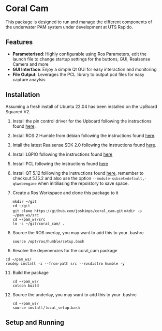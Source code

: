 # Coral Cam
This package is designed to run and manage the different components of the underwater PAM system under development at UTS Rapido. 

## Features

- **Parameterised**: Highly configurable using Ros Parameters, edit the launch file to change startup settings for the buttons, GUI, Realsense Camera and more
- **GUI Interface**: Enjoy a simple Qt GUI for easy interaction and monitoring
- **File Output**: Leverages the PCL library to output pcd files for easy capture anaylsis

## Installation
Assuming a fresh install of Ubuntu 22.04 has been installed on the UpBoard Squared V2.

1. Install the pin control driver for the Upboard following the instructions found [here](https://github.com/up-division/pinctrl-upboard).
   
3. Install ROS 2 Humble from debian following the instructions found [here](https://docs.ros.org/en/humble/Installation/Ubuntu-Install-Debians.html#id2).

4. Intall the latest Realsense SDK 2.0 following the instructions found [here](https://github.com/IntelRealSense/librealsense/blob/master/doc/distribution_linux.md).

5. Install LGPIO following the instructions found [here](https://abyz.me.uk/lg/download.html)
   
6. Install PCL following the instructions found [here](https://pointclouds.org/downloads/#linux)

7. Install QT 5.12 folllowing the instructions found [here](https://wiki.qt.io/Building_Qt_5_from_Git#Getting_the_source_code), remember to checkout 5.15.2 and also use the option `--module-subset=default,-qtwebengine` when initiliasing the repoistory to save space.

8. Create a Ros Workspace and clone this package to it

   `mkdir ~/git` \
   `cd ~/git` \
   `git clone https://github.com/joshimps/coral_cam.git`
   `mkdir -p ~/pam_ws/src` \
   `cd ~/pam_ws/src` \
   `ln -s ~/git/coral_cam/ .` 

9. Source the ROS overlay, you may want to add this to your .bashrc

    `source /opt/ros/humble/setup.bash`
   
10. Resolve the depenencies for the coral_cam package

   `cd ~/pam_ws/` \
   `rosdep install -i --from-path src --rosdistro humble -y`

11. Build the package

    `cd ~/pam_ws/` \
    `colcon build`

12. Source the underlay, you may want to add this to your .bashrc

    `cd ~/pam_ws/` \
    `source install/local_setup.bash`
   
## Setup and Running


